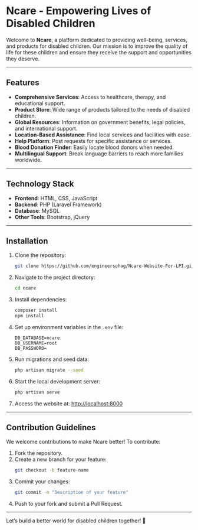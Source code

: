 # Ncare - Empowering Lives of Disabled Children

Welcome to **Ncare**, a platform dedicated to providing well-being, services, and products for disabled children. Our mission is to improve the quality of life for these children and ensure they receive the support and opportunities they deserve.

---

## Features

- **Comprehensive Services**: Access to healthcare, therapy, and educational support.
- **Product Store**: Wide range of products tailored to the needs of disabled children.
- **Global Resources**: Information on government benefits, legal policies, and international support.
- **Location-Based Assistance**: Find local services and facilities with ease.
- **Help Platform**: Post requests for specific assistance or services.
- **Blood Donation Finder**: Easily locate blood donors when needed.
- **Multilingual Support**: Break language barriers to reach more families worldwide.

---

## Technology Stack

- **Frontend**: HTML, CSS, JavaScript
- **Backend**: PHP (Laravel Framework)
- **Database**: MySQL
- **Other Tools**: Bootstrap, jQuery

---

## Installation

1. Clone the repository:
   ```bash
   git clone https://github.com/engineersohag/Ncare-Website-For-LPI.git
   ```

2. Navigate to the project directory:
   ```bash
   cd ncare
   ```

3. Install dependencies:
   ```bash
   composer install
   npm install
   ```

4. Set up environment variables in the `.env` file:
   ```env
   DB_DATABASE=ncare
   DB_USERNAME=root
   DB_PASSWORD=
   ```

5. Run migrations and seed data:
   ```bash
   php artisan migrate --seed
   ```

6. Start the local development server:
   ```bash
   php artisan serve
   ```

7. Access the website at:
   [http://localhost:8000](http://localhost:8000)

---

## Contribution Guidelines

We welcome contributions to make Ncare better! To contribute:

1. Fork the repository.
2. Create a new branch for your feature:
   ```bash
   git checkout -b feature-name
   ```
3. Commit your changes:
   ```bash
   git commit -m "Description of your feature"
   ```
4. Push to your fork and submit a Pull Request.

---


Let’s build a better world for disabled children together! 🌟
